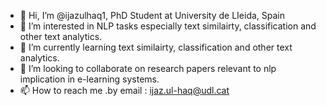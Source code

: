 - 👋 Hi, I’m @ijazulhaq1, PhD Student at University de LIeida, Spain
- 👀 I’m interested in NLP tasks especially text similairty, classification and other text analytics.
- 🌱 I’m currently learning text similairty, classification and other text analytics.
- 💞️ I’m looking to collaborate on research papers relevant to nlp implication in e-learning systems.
- 📫 How to reach me .by email : ijaz.ul-haq@udl.cat 

<!---
ijazulhaq1/ijazulhaq1 is a ✨ special ✨ repository because its `README.md` (this file) appears on your GitHub profile.
You can click the Preview link to take a look at your changes.
--->
